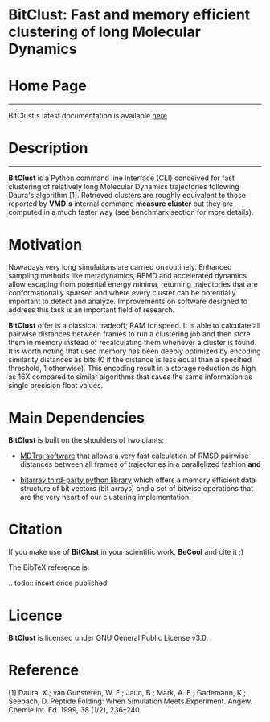 # BitClust: Fast and memory efficient clustering of long Molecular Dynamics


# Home Page
-----------

BitClust´s latest documentation is available [here](https://bitclust.readthedocs.io/en/latest/) 


# Description
-------------

**BitClust** is a Python command line interface (CLI) conceived for fast
clustering of relatively long Molecular Dynamics trajectories following
Daura's algorithm [1]. Retrieved clusters are roughly equivalent to those
reported by **VMD's** internal command **measure cluster** but they are computed in a
much faster way (see benchmark section for more details).


# Motivation

Nowadays very long simulations are carried on routinely. Enhanced sampling
methods like metadynamics, REMD and accelerated dynamics allow escaping from
potential energy minima, returning trajectories that are conformationally sparsed
and where every cluster can be potentially important to detect and analyze. Improvements
on software designed to address this task is an important field of research.

**BitClust** offer is a classical tradeoff; RAM for speed. It is able to
calculate all pairwise distances between frames to run a clustering job and
then store them in memory instead of recalculating them whenever a cluster is found.
It is worth noting that used memory has been deeply optimized by encoding similarity distances
as bits (0 if the distance is less equal than a specified threshold, 1 otherwise).
This encoding result in a storage reduction as high as 16X compared to similar algorithms
that saves the same information as single precision float values.


# Main Dependencies

**BitClust** is built on the shoulders of two giants:

 *  [MDTraj software](http://mdtraj.org/1.9.0/)  that allows a very fast
    calculation of RMSD pairwise distances between all frames of trajectories in
    a parallelized fashion **and**

 * [bitarray third-party python library](https://pypi.org/project/bitarray/) 
   which offers a memory efficient data structure of bit vectors (bit arrays)
   and a set of bitwise operations that are the very heart of our clustering
   implementation.


# Citation

If you make use of **BitClust** in your scientific work, **BeCool** and cite it ;)

The BibTeX reference is:

.. todo::
  insert once published.


# Licence

**BitClust** is licensed under GNU General Public License v3.0.
  
  
# Reference

[1] Daura, X.; van Gunsteren, W. F.; Jaun, B.; Mark, A. E.; Gademann, K.; Seebach, D. Peptide Folding: When Simulation Meets Experiment. Angew. Chemie Int. Ed. 1999, 38 (1/2), 236–240.

